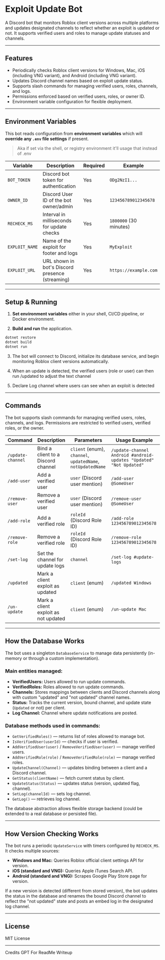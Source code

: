 # Exploit Update Bot

A Discord bot that monitors Roblox client versions across multiple platforms and updates designated channels to reflect whether an exploit is updated or not. It supports verified users and roles to manage update statuses and channels.

---

## Features

* Periodically checks Roblox client versions for Windows, Mac, iOS (including VNG variant), and Android (including VNG variant).
* Updates Discord channel names based on exploit update status.
* Supports slash commands for managing verified users, roles, channels, and logs.
* Permissions enforced based on verified users, roles, or owner ID.
* Environment variable configuration for flexible deployment.

---

## Environment Variables

This bot reads configuration from **environment variables** which will **override any `.env` file settings** if present.
> Aka if set via the shell, or registry environment it'll usage that instead of .env

| Variable       | Description                                     | Required | Example                |
| -------------- | ----------------------------------------------- | -------- | ---------------------- |
| `BOT_TOKEN`    | Discord bot token for authentication            | Yes      | `ODg2NzI1...`          |
| `OWNER_ID`     | Discord User ID of the bot owner/admin          | Yes      | `123456789012345678`   |
| `RECHECK_MS`   | Interval in milliseconds for update checks      | Yes      | `1800000` (30 minutes) |
| `EXPLOIT_NAME` | Name of the exploit for footer and logs         | Yes      | `MyExploit`            |
| `EXPLOIT_URL`  | URL shown in bot's Discord presence (streaming) | Yes      | `https://example.com`  |

---

## Setup & Running

1. **Set environment variables** either in your shell, CI/CD pipeline, or Docker environment.

2. **Build and run** the application.

```bash
dotnet restore
dotnet build
dotnet run
```

3. The bot will connect to Discord, initialize its database service, and begin monitoring Roblox client versions automatically.

4. When an update is detected, the verified users (role or user) can then run /updated <client> to adjust the text channel

5. Declare Log channel where users can see when an exploit is detected

---

## Commands

The bot supports slash commands for managing verified users, roles, channels, and logs. Permissions are restricted to verified users, verified roles, or the owner.

| Command           | Description                          | Parameters                                                  | Usage Example                                                      |
| ----------------- | ------------------------------------ | ----------------------------------------------------------- | ------------------------------------------------------------------ |
| `/update-channel` | Bind a client to a Discord channel   | `client` (enum), `channel`, `updatedName`, `notUpdatedName` | `/update-channel Android #android-updates "Updated" "Not Updated"` |
| `/add-user`       | Add a verified user                  | `user` (Discord user mention)                               | `/add-user @SomeUser`                                              |
| `/remove-user`    | Remove a verified user               | `user` (Discord user mention)                               | `/remove-user @SomeUser`                                           |
| `/add-role`       | Add a verified role                  | `roleId` (Discord Role ID)                                  | `/add-role 123456789012345678`                                     |
| `/remove-role`    | Remove a verified role               | `roleId` (Discord Role ID)                                  | `/remove-role 123456789012345678`                                  |
| `/set-log`        | Set the channel for update logs      | `channel`                                                   | `/set-log #update-logs`                                            |
| `/updated`        | Mark a client exploit as updated     | `client` (enum)                                             | `/updated Windows`                                                 |
| `/un-update`      | Mark a client exploit as not updated | `client` (enum)                                             | `/un-update Mac`                                                   |

---

## How the Database Works

The bot uses a singleton `DatabaseService` to manage data persistently (in-memory or through a custom implementation).

### Main entities managed:

* **VerifiedUsers:** Users allowed to run update commands.
* **VerifiedRoles:** Roles allowed to run update commands.
* **Channels:** Stores mappings between clients and Discord channels along with custom "updated" and "not updated" channel names.
* **Status:** Tracks the current version, bound channel, and update state (`Updated` or not) per client.
* **Log Channel:** Channel where update notifications are posted.

### Database methods used in commands:

* `GetVerifiedRoles()` — returns list of roles allowed to manage bot.
* `IsVerifiedUser(userId)` — checks if user is verified.
* `AddVerifiedUser(user)` / `RemoveVerifiedUser(user)` — manage verified users.
* `AddVerifiedRole(role)` / `RemoveVerifiedRole(role)` — manage verified roles.
* `UpdateChannel(Channel)` — updates binding between a client and a Discord channel.
* `GetStatus(clientName)` — fetch current status by client.
* `UpdateStatus(Status)` — updates status (version, updated flag, channel).
* `SetLog(channelId)` — sets log channel.
* `GetLog()` — retrieves log channel.

The database abstraction allows flexible storage backend (could be extended to a real database or persisted file).

---

## How Version Checking Works

The bot runs a periodic `UpdateService` with timers configured by `RECHECK_MS`. It checks multiple sources:

* **Windows and Mac:** Queries Roblox official client settings API for version.
* **iOS (standard and VNG):** Queries Apple iTunes Search API.
* **Android (standard and VNG):** Scrapes Google Play Store page for version.

If a new version is detected (different from stored version), the bot updates the status in the database and renames the bound Discord channel to reflect the "not updated" state and posts an embed log in the designated log channel.

---

## License

MIT License

---

Credits GPT For ReadMe Writeup